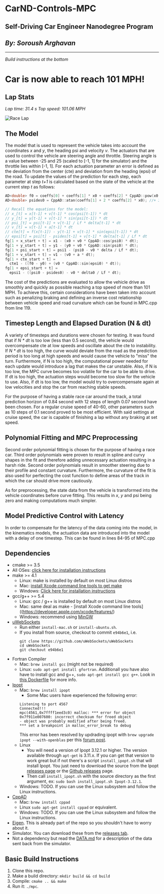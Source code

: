 # CarND-Controls-MPC
## Self-Driving Car Engineer Nanodegree Program
## _By: Soroush Arghavan_

---

_Build instructions at the bottom_

# Car is now able to reach 101 MPH!

## Lap Stats
_Lap time: 31.4 s_
_Top speed: 101.06 MPH_

![Race Lap](./lap.gif)

## The Model

The model that is used to represent the vehicle takes into account the coordinates _x_ and _y_, the heading psi and velocity _v_. The actuators that are used to control the vehicle are steering angle and throttle. Steering angle is a value between -25 and 25 (scaled to [-1, 1] for the simulator) and the throttle lies within [-1, 1]. For each actuation parameter an error is defined as the deviation from the center (cte) and deviation from the heading (epsi) of the road. To update the values of the prediction for each step, each parameter at step _t+1_ is calculated based on the state of the vehicle at the current step _t_ as follows:

```c++
AD<double> f0 = coeffs[0] + coeffs[1] * x0 + coeffs[2] * CppAD::pow(x0, 2); //+ coeffs[3] * CppAD::pow(x0, 3);
AD<double> psides0 = CppAD::atan(coeffs[1] + 2 * coeffs[2] * x0); //+ 3 * coeffs[3] * CppAD::pow(x0, 2));

// Recall the equations for the model:
// x_[t] = x[t-1] + v[t-1] * cos(psi[t-1]) * dt
// y_[t] = y[t-1] + v[t-1] * sin(psi[t-1]) * dt
// psi_[t] = psi[t-1] + v[t-1] / Lf * delta[t-1] * dt
// v_[t] = v[t-1] + a[t-1] * dt
// cte[t] = f(x[t-1]) - y[t-1] + v[t-1] * sin(epsi[t-1]) * dt
// epsi[t] = psi[t] - psides[t-1] + v[t-1] * delta[t-1] / Lf * dt
fg[1 + x_start + t] = x1 - (x0 + v0 * CppAD::cos(psi0) * dt);
fg[1 + y_start + t] = y1 - (y0 + v0 * CppAD::sin(psi0) * dt);
fg[1 + psi_start + t] = psi1 - (psi0 - v0 * delta / Lf * dt);
fg[1 + v_start + t] = v1 - (v0 + a * dt);
fg[1 + cte_start + t] =
  cte1 - ((f0 - y0) + (v0 * CppAD::sin(epsi0) * dt));
fg[1 + epsi_start + t] =
  epsi1 - ((psi0 - psides0) - v0 * delta0 / Lf * dt);
```

The cost of the predictions are evaluated to allow the vehicle drive as smoothly and quickly as possible reaching a top speed of more than 101 MPH. To achieve this, certain considerations have been taken into account such as penalizing braking and defining an inverse cost relationship between vehicle speed and road curvature which can be found in MPC.cpp from line 119.

## Timestep Length and Elapsed Duration (N & dt)

A variety of timesteps and durations were chosen for testing. It was found that if _N * dt_ is too low (less than 0.5 second), the vehicle would overcompensate cte at low speeds and oscillate about the cte to instability. If _N * dt_ is too high, the curve would deviate from the road as the prediction period is too long at high speeds and would cause the vehicle to "miss" the turn. Furthermore, if N is too high, the computational power needed for each update would introduce a lag that makes the car unstable. Also, if N is too low, the MPC curve becomes too volatile for the car to be able to drive. If dt is too high, the actuation steps would become too slow for the vehicle to use. Also, if dt is too low, the model would try to overcompensate again at low velocities and stop the car from reaching stable speeds.

For the purpose of having a stable race car around the track, a total prediction horizon of 0.84 second with 12 steps of length 0.07 second have been chosen. For a regular cruise speed of 40-60, other parameters such as 10 steps of 0.1 second proved to be most efficient. With said settings at cruise speed, the car is capable of finishing a lap without any braking at set speed.

## Polynomial Fitting and MPC Preprocessing

Second order polynomial fitting is chosen for the purpose of having a race car. Third order polynomials were proven to result in spline and curvy shapes in the fit and therefore adding unnecessary actuation resulting in a harsh ride. Second order polynomials result in smoother steering due to their profile and constant curvature. Furthermore, the curvature of the fit is also used for perfecting the cost function to define areas of the track in which the car should drive more cautiously.

As for preprocessing, the state data from the vehicle is transformed into the vehicle coordinates before curve fitting. This results in _x_, _y_ and psi being zero and making computations much simpler.

## Model Predictive Control with Latency

In order to compensate for the latency of the data coming into the model, in the kinematics models, the actuation data are introduced into the model with a delay of one timestep. This can be found in lines 84-95 of MPC.cpp

## Dependencies

* cmake >= 3.5
 * All OSes: [click here for installation instructions](https://cmake.org/install/)
* make >= 4.1
  * Linux: make is installed by default on most Linux distros
  * Mac: [install Xcode command line tools to get make](https://developer.apple.com/xcode/features/)
  * Windows: [Click here for installation instructions](http://gnuwin32.sourceforge.net/packages/make.htm)
* gcc/g++ >= 5.4
  * Linux: gcc / g++ is installed by default on most Linux distros
  * Mac: same deal as make - [install Xcode command line tools]((https://developer.apple.com/xcode/features/)
  * Windows: recommend using [MinGW](http://www.mingw.org/)
* [uWebSockets](https://github.com/uWebSockets/uWebSockets)
  * Run either `install-mac.sh` or `install-ubuntu.sh`.
  * If you install from source, checkout to commit `e94b6e1`, i.e.
    ```
    git clone https://github.com/uWebSockets/uWebSockets 
    cd uWebSockets
    git checkout e94b6e1
    ```
* Fortran Compiler
  * Mac: `brew install gcc` (might not be required)
  * Linux: `sudo apt-get install gfortran`. Additionall you have also have to install gcc and g++, `sudo apt-get install gcc g++`. Look in [this Dockerfile](https://github.com/udacity/CarND-MPC-Quizzes/blob/master/Dockerfile) for more info.
* [Ipopt](https://projects.coin-or.org/Ipopt)
  * Mac: `brew install ipopt`
       +  Some Mac users have experienced the following error:
       ```
       Listening to port 4567
       Connected!!!
       mpc(4561,0x7ffff1eed3c0) malloc: *** error for object 0x7f911e007600: incorrect checksum for freed object
       - object was probably modified after being freed.
       *** set a breakpoint in malloc_error_break to debug
       ```
       This error has been resolved by updrading ipopt with
       ```brew upgrade ipopt --with-openblas```
       per this [forum post](https://discussions.udacity.com/t/incorrect-checksum-for-freed-object/313433/19).
  * Linux
    * You will need a version of Ipopt 3.12.1 or higher. The version available through `apt-get` is 3.11.x. If you can get that version to work great but if not there's a script `install_ipopt.sh` that will install Ipopt. You just need to download the source from the Ipopt [releases page](https://www.coin-or.org/download/source/Ipopt/) or the [Github releases](https://github.com/coin-or/Ipopt/releases) page.
    * Then call `install_ipopt.sh` with the source directory as the first argument, ex: `sudo bash install_ipopt.sh Ipopt-3.12.1`. 
  * Windows: TODO. If you can use the Linux subsystem and follow the Linux instructions.
* [CppAD](https://www.coin-or.org/CppAD/)
  * Mac: `brew install cppad`
  * Linux `sudo apt-get install cppad` or equivalent.
  * Windows: TODO. If you can use the Linux subsystem and follow the Linux instructions.
* [Eigen](http://eigen.tuxfamily.org/index.php?title=Main_Page). This is already part of the repo so you shouldn't have to worry about it.
* Simulator. You can download these from the [releases tab](https://github.com/udacity/self-driving-car-sim/releases).
* Not a dependency but read the [DATA.md](./DATA.md) for a description of the data sent back from the simulator.

## Basic Build Instructions

1. Clone this repo.
2. Make a build directory: `mkdir build && cd build`
3. Compile: `cmake .. && make`
4. Run it: `./mpc`.
